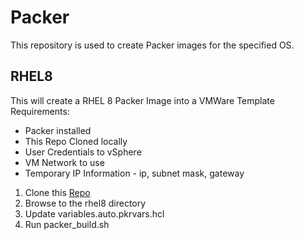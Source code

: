 # Packer
This repository is used to create Packer images for the specified OS.

## RHEL8
This will create a RHEL 8 Packer Image into a VMWare Template
Requirements:
 - Packer installed
 - This Repo Cloned locally
 - User Credentials to vSphere
 - VM Network to use
 - Temporary IP Information - ip, subnet mask, gateway

1. Clone this [Repo](https://github.com/chamilton614/packer.git)
2. Browse to the rhel8 directory
3. Update variables.auto.pkrvars.hcl
4. Run packer_build.sh